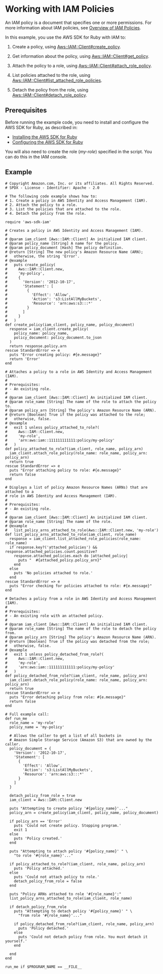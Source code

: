 # Working with IAM Policies<a name="iam-example-working-with-policies"></a>

An IAM policy is a document that specifies one or more permissions\. For more information about IAM policies, see [Overview of IAM Policies](https://docs.aws.amazon.com/IAM/latest/UserGuide/access_policies.html)\.

In this example, you use the AWS SDK for Ruby with IAM to:

1. Create a policy, using [Aws::IAM::Client\#create\_policy](https://docs.aws.amazon.com/sdkforruby/api/Aws/IAM/Client.html#create_policy-instance_method)\.

1. Get information about the policy, using [Aws::IAM::Client\#get\_policy](https://docs.aws.amazon.com/sdkforruby/api/Aws/IAM/Client.html#get_policy-instance_method)\.

1. Attach the policy to a role, using [Aws::IAM::Client\#attach\_role\_policy](https://docs.aws.amazon.com/sdkforruby/api/Aws/IAM/Client.html#attach_role_policy-instance_method)\.

1. List policies attached to the role, using [Aws::IAM::Client\#list\_attached\_role\_policies](https://docs.aws.amazon.com/sdkforruby/api/Aws/IAM/Client.html#list_attached_role_policies-instance_method)\.

1. Detach the policy from the role, using [Aws::IAM::Client\#detach\_role\_policy](https://docs.aws.amazon.com/sdkforruby/api/Aws/IAM/Client.html#detach_role_policy-instance_method)\.

## Prerequisites<a name="prerequisites"></a>

Before running the example code, you need to install and configure the AWS SDK for Ruby, as described in:
+  [Installing the AWS SDK for Ruby](setup-install.md#aws-ruby-sdk-setup-install) 
+  [Configuring the AWS SDK for Ruby](setup-config.md#aws-ruby-sdk-setup-config) 

You will also need to create the role \(*my\-role*\) specified in the script\. You can do this in the IAM console\.

## Example<a name="example"></a>

```
# Copyright Amazon.com, Inc. or its affiliates. All Rights Reserved.
# SPDX - License - Identifier: Apache - 2.0

# The following code example shows how to:
# 1. Create a policy in AWS Identity and Access Management (IAM).
# 2. Attach the policy to a role.
# 3. List the policies that are attached to the role.
# 4. Detach the policy from the role.

require 'aws-sdk-iam'

# Creates a policy in AWS Identity and Access Management (IAM).
#
# @param iam_client [Aws::IAM::Client] An initialized IAM client.
# @param policy_name [String] A name for the policy.
# @param policy_document [Hash] The policy definition.
# @return [String] The new policy's Amazon Resource Name (ARN);
#   otherwise, the string 'Error'.
# @example
#   puts create_policy(
#     Aws::IAM::Client.new,
#     'my-policy',
#     {
#       'Version': '2012-10-17',
#       'Statement': [
#         {
#           'Effect': 'Allow',
#           'Action': 's3:ListAllMyBuckets',
#           'Resource': 'arn:aws:s3:::*'
#         }
#       ]
#     }
#   )
def create_policy(iam_client, policy_name, policy_document)
  response = iam_client.create_policy(
    policy_name: policy_name,
    policy_document: policy_document.to_json
  )
  return response.policy.arn
rescue StandardError => e
  puts "Error creating policy: #{e.message}"
  return 'Error'
end

# Attaches a policy to a role in AWS Identity and Access Management (IAM).
#
# Prerequisites:
# - An existing role.
#
# @param iam_client [Aws::IAM::Client] An initialized IAM client.
# @param role_name [String] The name of the role to attach the policy to.
# @param policy_arn [String] The policy's Amazon Resource Name (ARN).
# @return [Boolean] True if the policy was attached to the role;
#   otherwise, false.
# @example
#   exit 1 unless policy_attached_to_role?(
#     Aws::IAM::Client.new,
#     'my-role',
#     'arn:aws:iam::111111111111:policy/my-policy'
#   )
def policy_attached_to_role?(iam_client, role_name, policy_arn)
  iam_client.attach_role_policy(role_name: role_name, policy_arn: policy_arn)
  return true
rescue StandardError => e
  puts "Error attaching policy to role: #{e.message}"
  return false
end

# Displays a list of policy Amazon Resource Names (ARNs) that are attached to a
# role in AWS Identity and Access Management (IAM).
#
# Prerequisites:
# - An existing role.
#
# @param iam_client [Aws::IAM::Client] An initialized IAM client.
# @param role_name [String] The name of the role.
# @example
#   list_policy_arns_attached_to_role(Aws::IAM::Client.new, 'my-role')
def list_policy_arns_attached_to_role(iam_client, role_name)
  response = iam_client.list_attached_role_policies(role_name: role_name)
  if response.key?('attached_policies') && response.attached_policies.count.positive?
    response.attached_policies.each do |attached_policy|
      puts "  #{attached_policy.policy_arn}"
    end
  else
    puts 'No policies attached to role.'
  end
rescue StandardError => e
  puts "Error checking for policies attached to role: #{e.message}"
end

# Detaches a policy from a role in AWS Identity and Access Management (IAM).
#
# Prerequisites:
# - An existing role with an attached policy.
#
# @param iam_client [Aws::IAM::Client] An initialized IAM client.
# @param role_name [String] The name of the role to detach the policy from.
# @param policy_arn [String] The policy's Amazon Resource Name (ARN).
# @return [Boolean] True if the policy was detached from the role;
#   otherwise, false.
# @example
#   exit 1 unless policy_detached_from_role?(
#     Aws::IAM::Client.new,
#     'my-role',
#     'arn:aws:iam::111111111111:policy/my-policy'
#   )
def policy_detached_from_role?(iam_client, role_name, policy_arn)
  iam_client.detach_role_policy(role_name: role_name, policy_arn: policy_arn)
  return true
rescue StandardError => e
  puts "Error detaching policy from role: #{e.message}"
  return false
end

# Full example call:
def run_me
  role_name = 'my-role'
  policy_name = 'my-policy'

  # Allows the caller to get a list of all buckets in
  # Amazon Simple Storage Service (Amazon S3) that are owned by the caller.
  policy_document = {
    'Version': '2012-10-17',
    'Statement': [
      {
        'Effect': 'Allow',
        'Action': 's3:ListAllMyBuckets',
        'Resource': 'arn:aws:s3:::*'
      }
    ]
  }

  detach_policy_from_role = true
  iam_client = Aws::IAM::Client.new

  puts "Attempting to create policy '#{policy_name}'..."
  policy_arn = create_policy(iam_client, policy_name, policy_document)

  if policy_arn == 'Error'
    puts 'Could not create policy. Stopping program.'
    exit 1
  else
    puts 'Policy created.'
  end

  puts "Attempting to attach policy '#{policy_name}' " \
    "to role '#{role_name}'..."

  if policy_attached_to_role?(iam_client, role_name, policy_arn)
    puts 'Policy attached.'
  else
    puts 'Could not attach policy to role.'
    detach_policy_from_role = false
  end

  puts "Policy ARNs attached to role '#{role_name}':"
  list_policy_arns_attached_to_role(iam_client, role_name)

  if detach_policy_from_role
    puts "Attempting to detach policy '#{policy_name}' " \
      "from role '#{role_name}'..."

    if policy_detached_from_role?(iam_client, role_name, policy_arn)
      puts 'Policy detached.'
    else
      puts 'Could not detach policy from role. You must detach it yourself.'
    end

  end
end

run_me if $PROGRAM_NAME == __FILE__
```